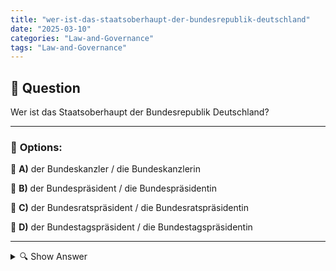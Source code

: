 ```yaml
---
title: "wer-ist-das-staatsoberhaupt-der-bundesrepublik-deutschland"
date: "2025-03-10"
categories: "Law-and-Governance"
tags: "Law-and-Governance"
---
```


## 📌 **Question**

Wer ist das Staatsoberhaupt der Bundesrepublik Deutschland?



---

### 📝 **Options:**

🔘 **A)** der Bundeskanzler / die Bundeskanzlerin

🔘 **B)** der Bundespräsident / die Bundespräsidentin

🔘 **C)** der Bundesratspräsident / die Bundesratspräsidentin

🔘 **D)** der Bundestagspräsident / die Bundestagspräsidentin

---

<details>
  <summary>🔍 Show Answer</summary>

  <p>
💡  <b>Correct Answer:</b>  b
  </p>
  <p>
    📖<b>Explanation:</b>
    Die Bundesrepublik Deutschland ist eine parlamentarische Demokratie mit klaren Staatsorganen. Das Staatsoberhaupt repräsentiert das Land nach innen und außen und erfüllt vorwiegend zeremonielle Aufgaben. Der Bundeskanzler oder die Bundeskanzlerin leitet die Regierung und ist für die laufende Politik verantwortlich. Der Bundespräsident oder die Bundespräsidentin hat repräsentative Funktionen, wie die Ernennung von Offizieren und die Repräsentation Deutschlands im Ausland. Weitere Positionen sind der Bundesratspräsident und der Bundestagspräsident, die jeweils ihre jeweiligen Organe führen. Dieses Verständnis hilft, die Frage nach dem Staatsoberhaupt zu beantworten.
  </p>
</details>
